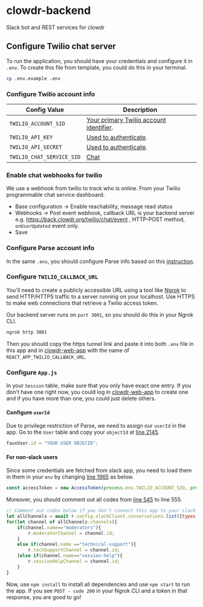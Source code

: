 # clowdr-backend
Slack bot and REST services for clowdr

## Configure Twilio chat server 

To run the application, you should have your credentials and configure it in `.env`. To create this file from template, you could do this in your terminal.

```bash
cp .env.example .env
```

### Configure Twilio account info

| Config Value | Description |
| ------------ | ----------- |
| `TWILIO_ACCOUNT_SID` | [Your primary Twilio account identifier](https://www.twilio.com/console).|
|`TWILIO_API_KEY` | [Used to authenticate](https://www.twilio.com/console/dev-tools/api-keys).|
|`TWILIO_API_SECRET` | [Used to authenticate](https://www.twilio.com/console/dev-tools/api-keys).|
|`TWILIO_CHAT_SERVICE_SID` | [Chat](https://www.twilio.com/console/chat/services)|

### Enable chat webhooks for twilio
We use a webhook from twilio to track who is online.
From your Twilio programmable chat service dashboard:
* Base configuration -> Enable reachability, message read status
* Webhooks -> Post event webhook, callback URL is your backend server e.g. https://back.clowdr.org/twilio/chat/event , HTTP-POST method, `onUserUpdated` event only.
* Save

### Configure Parse account info

In the same `.env`, you should configure Parse info based on this [instruction](https://github.com/clowdr-app/clowdr-web-app/blob/master/README.md).

### Configure  `TWILIO_CALLBACK_URL`

You'll need to create a publicly accessible URL using a tool like [Ngrok](https://ngrok.com/) to send HTTP/HTTPS traffic to a server running on your localhost. Use HTTPS to make web connections that retrieve a Twilio access token.

Our backend server runs on `port 3001`, so you should do this in your Ngrok CLI.

```bash
ngrok http 3001
```

Then you should copy the https tunnel link and paste it into both `.env` file in this app and in [clowdr-web-app](https://github.com/clowdr-app/clowdr-web-app) with the name of `REACT_APP_TWILIO_CALLBACK_URL`.

###  Configure `App.js`

In your `Session` table, make sure that you only have exact one entry. If you don't have one right now, you could log in [clowdr-web-app](https://github.com/clowdr-app/clowdr-web-app) to create one and if you have more than one, you could just delete others.

#### Configure `userId`

Due to privilege restriction of Parse, we need to assign our `userId` in the app. Go to the `User` table and copy your `objectId` at [line 2145](https://github.com/clowdr-app/clowdr-backend/blob/master/app.js#L2145).

```javascript
fauxUser.id = "YOUR USER OBJECID";
```

#### For non-slack users

Since some credentials are fetched from slack app, you need to load them in them in your `env` by changing [line 1965](https://github.com/clowdr-app/clowdr-backend/blob/master/app.js#L1965) as below.

```js
const accessToken = new AccessToken(process.env.TWILIO_ACCOUNT_SID, process.env.TWILIO_API_KEY, process.env.TWILIO_API_SECRET,{ttl: 3600*24});
```

Moreover, you should comment out all codes from [line 545](https://github.com/clowdr-app/clowdr-backend/blob/master/app.js#L545) to line 555.

```javascript
// Comment out codes below if you don't connect this app to your slack app
let allChannels = await r.config.slackClient.conversations.list({types: "private_channel,public_channel"});
for(let channel of allChannels.channels){
    if(channel.name=="moderators"){
        r.moderatorChannel = channel.id;
    }
    else if(channel.name =="technical-support"){
        r.techSupportChannel = channel.id;
    }else if(channel.name=="session-help"){
        r.sessionHelpChannel = channel.id;
    }
}
```

Now, use `npm install` to install all dependencies and use `npm start` to run the app. If you see `POST - code 200` in your Ngrok CLI and a token in that response, you are good to go!

